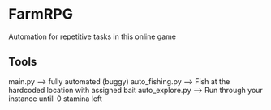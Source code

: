 # FarmRPG
Automation for repetitive tasks in this online game

## Tools
main.py --> fully automated (buggy)
auto_fishing.py --> Fish at the hardcoded location with assigned bait
auto_explore.py --> Run through your instance untill 0 stamina left 
